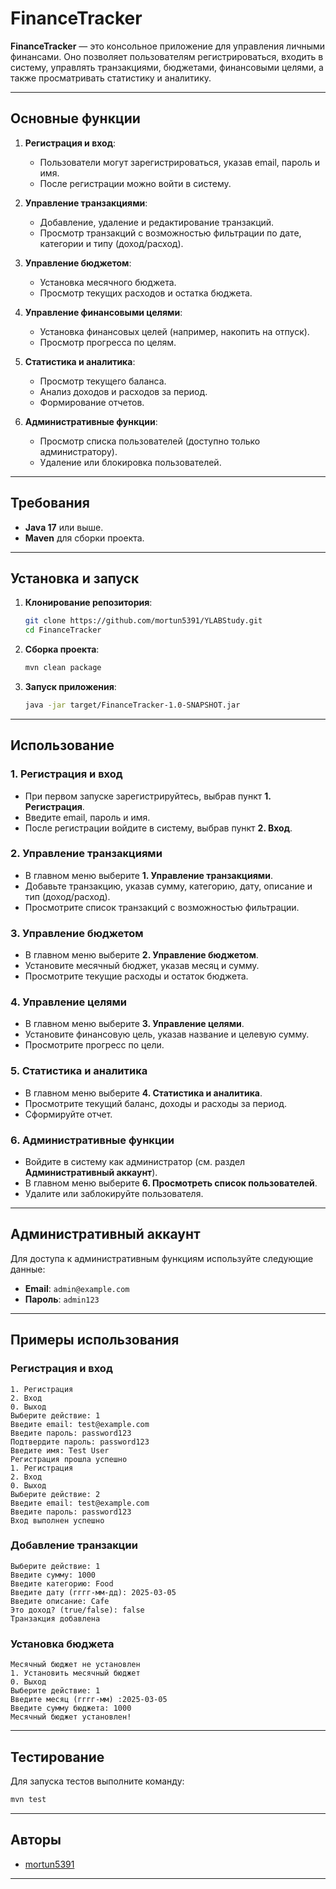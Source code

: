 # FinanceTracker

**FinanceTracker** — это консольное приложение для управления личными финансами. Оно позволяет пользователям регистрироваться, входить в систему, управлять транзакциями, бюджетами, финансовыми целями, а также просматривать статистику и аналитику.

---

## Основные функции

1. **Регистрация и вход**:
    - Пользователи могут зарегистрироваться, указав email, пароль и имя.
    - После регистрации можно войти в систему.

2. **Управление транзакциями**:
    - Добавление, удаление и редактирование транзакций.
    - Просмотр транзакций с возможностью фильтрации по дате, категории и типу (доход/расход).

3. **Управление бюджетом**:
    - Установка месячного бюджета.
    - Просмотр текущих расходов и остатка бюджета.

4. **Управление финансовыми целями**:
    - Установка финансовых целей (например, накопить на отпуск).
    - Просмотр прогресса по целям.

5. **Статистика и аналитика**:
    - Просмотр текущего баланса.
    - Анализ доходов и расходов за период.
    - Формирование отчетов.

6. **Административные функции**:
    - Просмотр списка пользователей (доступно только администратору).
    - Удаление или блокировка пользователей.

---

## Требования

- **Java 17** или выше.
- **Maven** для сборки проекта.

---

## Установка и запуск

1. **Клонирование репозитория**:
   ```bash
   git clone https://github.com/mortun5391/YLABStudy.git
   cd FinanceTracker
   ```

2. **Сборка проекта**:
   ```bash
   mvn clean package
   ```

3. **Запуск приложения**:
   ```bash
   java -jar target/FinanceTracker-1.0-SNAPSHOT.jar
   ```

---

## Использование

### 1. Регистрация и вход
- При первом запуске зарегистрируйтесь, выбрав пункт **1. Регистрация**.
- Введите email, пароль и имя.
- После регистрации войдите в систему, выбрав пункт **2. Вход**.

### 2. Управление транзакциями
- В главном меню выберите **1. Управление транзакциями**.
- Добавьте транзакцию, указав сумму, категорию, дату, описание и тип (доход/расход).
- Просмотрите список транзакций с возможностью фильтрации.

### 3. Управление бюджетом
- В главном меню выберите **2. Управление бюджетом**.
- Установите месячный бюджет, указав месяц и сумму.
- Просмотрите текущие расходы и остаток бюджета.

### 4. Управление целями
- В главном меню выберите **3. Управление целями**.
- Установите финансовую цель, указав название и целевую сумму.
- Просмотрите прогресс по цели.

### 5. Статистика и аналитика
- В главном меню выберите **4. Статистика и аналитика**.
- Просмотрите текущий баланс, доходы и расходы за период.
- Сформируйте отчет.

### 6. Административные функции
- Войдите в систему как администратор (см. раздел **Административный аккаунт**).
- В главном меню выберите **6. Просмотреть список пользователей**.
- Удалите или заблокируйте пользователя.

---

## Административный аккаунт

Для доступа к административным функциям используйте следующие данные:

- **Email**: `admin@example.com`
- **Пароль**: `admin123`

---

## Примеры использования

### Регистрация и вход
```plaintext
1. Регистрация
2. Вход
0. Выход
Выберите действие: 1
Введите email: test@example.com
Введите пароль: password123
Подтвердите пароль: password123
Введите имя: Test User
Регистрация прошла успешно
1. Регистрация
2. Вход
0. Выход
Выберите действие: 2
Введите email: test@example.com
Введите пароль: password123
Вход выполнен успешно
```

### Добавление транзакции
```plaintext
Выберите действие: 1
Введите сумму: 1000
Введите категорию: Food
Введите дату (гггг-мм-дд): 2025-03-05
Введите описание: Cafe
Это доход? (true/false): false
Транзакция добавлена
```

### Установка бюджета
```plaintext
Месячный бюджет не установлен
1. Установить месячный бюджет
0. Выход
Выберите действие: 1
Введите месяц (гггг-мм) :2025-03-05
Введите сумму бюджета: 1000
Месячный бюджет установлен!
```

---

## Тестирование

Для запуска тестов выполните команду:
```bash
mvn test
```

---

## Авторы

- [mortun5391](https://github.com/mortun5391)

---
